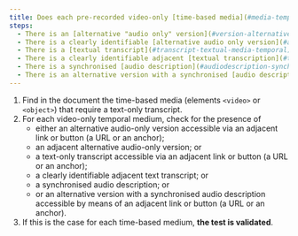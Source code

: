 ```yaml
---
title: Does each pre-recorded video-only [time-based media](#media-temporel-type-son-video-and-synchronised) satisfy, if necessary, one of these conditions (excluding special cases)?
steps:
  - There is an [alternative "audio only" version](#version-alternative-audio-only) accessible via an [adjacent link or button](#lien-ou-bouton-adjacent).
  - There is a clearly identifiable [alternative audio only version](#alternative-audio-only-version) adjacent.
  - There is a [textual transcript](#transcript-textual-media-temporal) accessible via an [adjacent link or button](#lien-ou-bouton-adjacent).
  - There is a clearly identifiable adjacent [textual transcription](#transcription-textual-media-temporal).
  - There is a synchronised [audio description](#audiodescription-synchronisee-media-temporal).
  - There is an alternative version with a synchronised [audio description](#audiodescription-synchronisee-media-temporel) accessible via an [adjacent link or button](#lien-ou-bouton-adjacent).
---
```


1. Find in the document the time-based media (elements `<video>` or `<object>`) that require a text-only transcript.
2. For each video-only temporal medium, check for the presence of
   - either an alternative audio-only version accessible via an adjacent link or button (a URL or an anchor);
   - an adjacent alternative audio-only version; or
   - a text-only transcript accessible via an adjacent link or button (a URL or an anchor);
   - a clearly identifiable adjacent text transcript; or
   - a synchronised audio description; or
   - or an alternative version with a synchronised audio description accessible by means of an adjacent link or button (a URL or an anchor).
3. If this is the case for each time-based medium, **the test is validated**.
